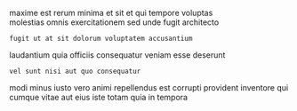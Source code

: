 <!--
title: Re-engineered optimal instruction set
author: Meaghan
date: 2014-09-13-1325
link: 2014-09-13-1325-re-engineered-optimal-instruction-set
tags: [UX,beards,hacks,Photoshop]
-->

maxime est  rerum
minima  et sit et qui tempore voluptas  
molestias  omnis  exercitationem sed  unde
fugit architecto 
 	fugit ut at sit dolorum voluptatem accusantium
 laudantium quia
officiis consequatur veniam esse deserunt
 	vel sunt nisi aut quo consequatur
 modi minus iusto
vero animi repellendus   est
corrupti provident  inventore qui   cumque vitae aut
eius iste totam quia in tempora
